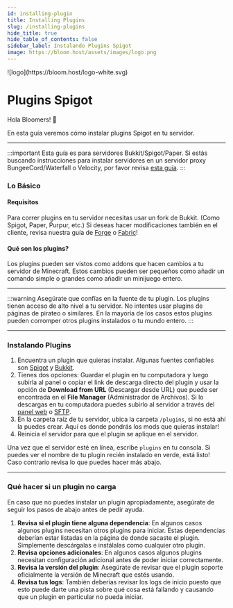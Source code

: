 ```yaml
---
id: installing-plugin
title: Installing Plugins
slug: /installing-plugins
hide_title: true
hide_table_of_contents: false
sidebar_label: Instalando Plugins Spigot
image: https://bloom.host/assets/images/logo.png
---
```


<div class="text--center">
![logo](https://bloom.host/logo-white.svg)
<h1>Plugins Spigot</h1>
</div>

Hola Bloomers! 👋

En esta guía veremos cómo instalar plugins Spigot en tu servidor.

---

:::important
Esta guía es para servidores Bukkit/Spigot/Paper. Si estás buscando instrucciones para instalar servidores en un servidor
proxy BungeeCord/Waterfall o Velocity, por favor revisa [esta guía](proxy-plugins.md).
:::

### Lo Básico
#### Requisitos

Para correr plugins en tu servidor necesitas usar un fork de Bukkit. (Como Spigot, Paper, Purpur, etc.) 
Si deseas hacer modificaciones también en el cliente, revisa nuestra guía de [Forge](forge-mods.md) o [Fabric](fabric-mods.md)!

#### Qué son los plugins?

Los plugins pueden ser vistos como addons que hacen cambios a tu servidor de Minecraft. Estos cambios pueden ser pequeños
como añadir un comando simple o grandes como añadir un minijuego entero. 

---

:::warning
Asegúrate que confías en la fuente de tu plugin. Los plugins tienen acceso de alto nivel a tu servidor. No intentes
usar plugins de páginas de pirateo o similares. En la mayoría de los casos estos plugins pueden corromper otros plugins
instalados o tu mundo entero. 
:::

---

### Instalando Plugins

1. Encuentra un plugin que quieras instalar. Algunas fuentes confiables son [Spigot](https://spigotmc.org/resources) y [Bukkit](https://dev.bukkit.org).
2. Tienes dos opciones: Guardar el plugin en tu computadora y luego subirla al panel o copiar el link de descarga directo del plugin
   y usar la opción de **Download from URL** (Descargar desde URL) que puede ser encontrada en el **File Manager** (Administrador
   de Archivos). Si lo descargas en tu computadora puedes subirlo al servidor a través del [panel web](https://mc.bloom.host) o [SFTP](https://docs.bloom.host/how-to-use-sftp).
3. En la carpeta raíz de tu servidor, ubica la carpeta `/plugins`, si no está ahí la puedes crear. Aquí es donde pondrás los mods que quieras instalar!
4. Reinicia el servidor para que el plugin se aplique en el servidor.

Una vez que el servidor esté en línea, escribe `plugins` en tu consola. Si puedes ver el nombre de tu plugin recién instalado
en verde, está listo! Caso contrario revisa lo que puedes hacer más abajo.

---

### Qué hacer si un plugin no carga
    
En caso que no puedes instalar un plugin apropiadamente, asegúrate de seguir los pasos de abajo antes de pedir ayuda.

1. **Revisa si el plugin tiene alguna dependencia**: En algunos casos algunos plugins necesitan otros plugins para iniciar.
Estas dependencias deberían estar listadas en la página de donde sacaste el plugin. Simplemente descárgalas e instálalas como
cualquier otro plugin.
2. **Revisa opciones adicionales**: En algunos casos algunos plugins necesitan configuración adicional antes de poder iniciar correctamente.
3. **Revisa la versión del plugin**: Asegúrate de revisar que el plugin soporte oficialmente la versión de Minecraft que estés usando.
4. **Revisa tus logs**: También deberías revisar los logs de inicio puesto que esto puede darte una pista sobre qué cosa
está fallando y causando que un plugin en particular no pueda iniciar.
